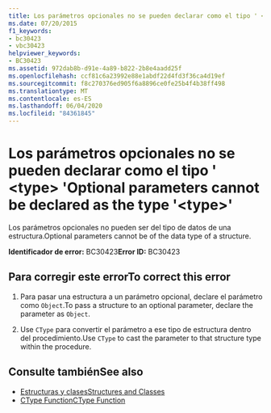 ```yaml
---
title: Los parámetros opcionales no se pueden declarar como el tipo ' <type> '
ms.date: 07/20/2015
f1_keywords:
- bc30423
- vbc30423
helpviewer_keywords:
- BC30423
ms.assetid: 972dab8b-d91e-4a89-b822-2b8e4aadd25f
ms.openlocfilehash: ccf81c6a23992e88e1abdf22d4fd3f36ca4d19ef
ms.sourcegitcommit: f8c270376ed905f6a8896ce0fe25b4f4b38ff498
ms.translationtype: MT
ms.contentlocale: es-ES
ms.lasthandoff: 06/04/2020
ms.locfileid: "84361845"
---
```

# <a name="optional-parameters-cannot-be-declared-as-the-type-type"></a><span data-ttu-id="acd34-102">Los parámetros opcionales no se pueden declarar como el tipo ' \<type> '</span><span class="sxs-lookup"><span data-stu-id="acd34-102">Optional parameters cannot be declared as the type '\<type>'</span></span>
<span data-ttu-id="acd34-103">Los parámetros opcionales no pueden ser del tipo de datos de una estructura.</span><span class="sxs-lookup"><span data-stu-id="acd34-103">Optional parameters cannot be of the data type of a structure.</span></span>  
  
 <span data-ttu-id="acd34-104">**Identificador de error:** BC30423</span><span class="sxs-lookup"><span data-stu-id="acd34-104">**Error ID:** BC30423</span></span>  
  
## <a name="to-correct-this-error"></a><span data-ttu-id="acd34-105">Para corregir este error</span><span class="sxs-lookup"><span data-stu-id="acd34-105">To correct this error</span></span>  
  
1. <span data-ttu-id="acd34-106">Para pasar una estructura a un parámetro opcional, declare el parámetro como `Object`.</span><span class="sxs-lookup"><span data-stu-id="acd34-106">To pass a structure to an optional parameter, declare the parameter as `Object`.</span></span>  
  
2. <span data-ttu-id="acd34-107">Use `CType` para convertir el parámetro a ese tipo de estructura dentro del procedimiento.</span><span class="sxs-lookup"><span data-stu-id="acd34-107">Use `CType` to cast the parameter to that structure type within the procedure.</span></span>  
  
## <a name="see-also"></a><span data-ttu-id="acd34-108">Consulte también</span><span class="sxs-lookup"><span data-stu-id="acd34-108">See also</span></span>

- [<span data-ttu-id="acd34-109">Estructuras y clases</span><span class="sxs-lookup"><span data-stu-id="acd34-109">Structures and Classes</span></span>](../programming-guide/language-features/data-types/structures-and-classes.md)
- [<span data-ttu-id="acd34-110">CType Function</span><span class="sxs-lookup"><span data-stu-id="acd34-110">CType Function</span></span>](../language-reference/functions/ctype-function.md)
